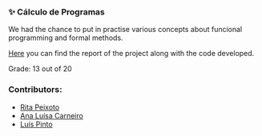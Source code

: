 ### :sparkles: Cálculo de Programas

We had the chance to put in practise various concepts about funcional programming and formal methods.

[Here](https://github.com/rita-peixoto/uminho-lei/blob/main/2YEAR/2nd/CP/cp1920t.pdf) you can find the report of the project along with the code developed.

Grade: 13 out of 20

### Contributors:
- [Rita Peixoto](https://github.com/rita-peixoto)
- [Ana Luísa Carneiro](https://github.com/Analucar)
- [Luís Pinto](https://github.com/L-Pinto)
